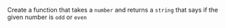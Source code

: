 Create a function that takes a `number` and returns a `string` that says if the given number is `odd` or `even`

